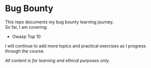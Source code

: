 # Bug Bounty

This repo documents my bug bounty learning journey.  
So far, I am covering:

- Owasp Top 10  

I will continue to add more topics and practical exercises as I progress through the course.

*All content is for learning and ethical purposes only.*
